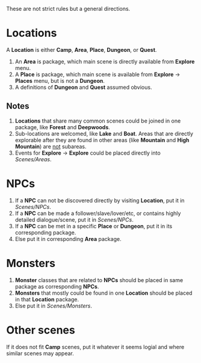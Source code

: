 These are not strict rules but a general directions.

# Locations

A **Location** is either **Camp**, **Area**, **Place**, **Dungeon**, or **Quest**.

1. An **Area** is package, which main scene is directly available from **Explore** menu.
2. A **Place** is package, which main scene is available from **Explore** -> **Places** menu, but is not a **Dungeon**.
3. A definitions of **Dungeon** and **Quest** assumed obvious.

## Notes

1. **Locations** that share many common scenes could be joined in one package, like **Forest** and **Deepwoods**.
2. Sub-locations are welcomed, like **Lake** and **Boat**. Areas that are directly explorable after they are found in other
   areas (like **Mountain** and **High Mountain**) are <u>not</u> subareas.
3. Events for **Explore** -> **Explore** could be placed directly into _Scenes/Areas_.

# NPCs

1. If a **NPC** can not be discovered directly by visiting **Location**, put it in _Scenes/NPCs_.
2. If a **NPC** can be made a follower/slave/lover/etc, or contains highly detailed dialogue/scene,
   put it in _Scenes/NPCs_.
1. If a **NPC** can be met in a specific **Place** or **Dungeon**, put it in its corresponding package.
3. Else put it in corresponding **Area** package.

# Monsters

1. **Monster** classes that are related to **NPCs** should be placed in same package as corresponding **NPCs**.
2. **Monsters** that mostly could be found in one **Location** should be placed in that **Location** package.
3. Else put it in _Scenes/Monsters_.

# Other scenes

If it does not fit **Camp** scenes, put it whatever it seems logial and where similar scenes may appear.
